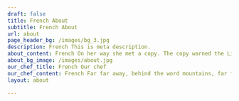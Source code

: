 ```yaml
---
draft: false
title: French About
subtitle: French About
url: about
page_header_bg: /images/bg_3.jpg
description: French This is meta description.
about_content: French On her way she met a copy. The copy warned the Little Blind Text, that where it came from it would have been rewritten a thousand times and everything that was left from its origin would be the word "and" and the Little Blind Text should turn around and return to its own, safe country. But nothing the copy said could convince her and so it didn’t take long until a few insidious Copy Writers ambushed her, made her drunk with Longe and Parole and dragged her into their agency, where they abused her for their.
about_bg_image: /images/about.jpg
our_chef_title: French Our chef
our_chef_content: French Far far away, behind the word mountains, far from the countries Vokalia and Consonantia, there live the blind texts.
layout: about

---
```

